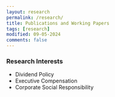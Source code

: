 ```yaml
---
layout: research
permalink: /research/
title: Publications and Working Papers
tags: [research]
modified: 09-05-2024
comments: false
---
```


### Research Interests
* Dividend Policy<br>
* Executive Compensation<br>
* Corporate Social Responsibility<br>
